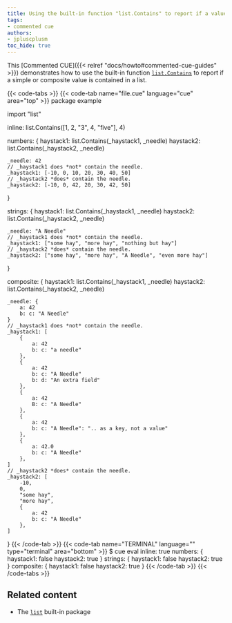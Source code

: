 ```yaml
---
title: Using the built-in function "list.Contains" to report if a value is contained in a list
tags:
- commented cue
authors:
- jpluscplusm
toc_hide: true
---
```


This [Commented CUE]({{< relref "docs/howto#commented-cue-guides" >}})
demonstrates how to use the built-in function
[`list.Contains`](https://pkg.go.dev/cuelang.org/go/pkg/list#Contains)
to report if a simple or composite value is contained in a list.

{{< code-tabs >}}
{{< code-tab name="file.cue" language="cue"  area="top" >}}
package example

import "list"

inline: list.Contains([1, 2, "3", 4, "five"], 4)

numbers: {
	haystack1: list.Contains(_haystack1, _needle)
	haystack2: list.Contains(_haystack2, _needle)

	_needle: 42
	// _haystack1 does *not* contain the needle.
	_haystack1: [-10, 0, 10, 20, 30, 40, 50]
	// _haystack2 *does* contain the needle.
	_haystack2: [-10, 0, 42, 20, 30, 42, 50]
}

strings: {
	haystack1: list.Contains(_haystack1, _needle)
	haystack2: list.Contains(_haystack2, _needle)

	_needle: "A Needle"
	// _haystack1 does *not* contain the needle.
	_haystack1: ["some hay", "more hay", "nothing but hay"]
	// _haystack2 *does* contain the needle.
	_haystack2: ["some hay", "more hay", "A Needle", "even more hay"]
}

composite: {
	haystack1: list.Contains(_haystack1, _needle)
	haystack2: list.Contains(_haystack2, _needle)

	_needle: {
		a: 42
		b: c: "A Needle"
	}
	// _haystack1 does *not* contain the needle.
	_haystack1: [
		{
			a: 42
			b: c: "a needle"
		},
		{
			a: 42
			b: c: "A Needle"
			b: d: "An extra field"
		},
		{
			a: 42
			B: c: "A Needle"
		},
		{
			a: 42
			b: c: "A Needle": ".. as a key, not a value"
		},
		{
			a: 42.0
			b: c: "A Needle"
		},
	]
	// _haystack2 *does* contain the needle.
	_haystack2: [
		-10,
		0,
		"some hay",
		"more hay",
		{
			a: 42
			b: c: "A Needle"
		},
	]
}
{{< /code-tab >}}
{{< code-tab name="TERMINAL" language="" type="terminal" area="bottom" >}}
$ cue eval
inline: true
numbers: {
    haystack1: false
    haystack2: true
}
strings: {
    haystack1: false
    haystack2: true
}
composite: {
    haystack1: false
    haystack2: true
}
{{< /code-tab >}}
{{< /code-tabs >}}

## Related content

- The [`list`](https://pkg.go.dev/cuelang.org/go/pkg/list) built-in package

